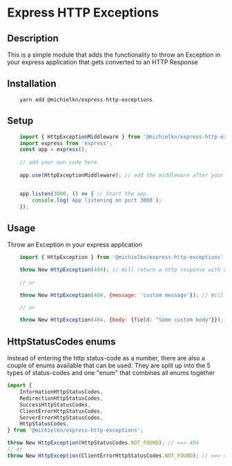 # Express HTTP Exceptions

## Description
This is a simple module that adds the functionality to throw an Exception in your express application that gets
converted to an HTTP Response

## Installation
```shell
    yarn add @michielkn/express-http-exceptions
```

## Setup
```javascript
    import { HttpExceptionMiddleware } from '@michielkn/express-http-exceptions'    // import the express middleware
    import express from 'express';                                                  // import express
    const app = express();
    
    // add your own code here
    
    app.use(HttpExceptionMiddleware); // add the middleware after your custom code


    app.listen(3000, () => { // Start the app
        console.log(`App listening on port 3000`);
    });
```

## Usage
Throw an Exception in your express application
```javascript
    import { HttpException } from '@michielkn/express-http-exceptions' // import the HttpException class

    throw New HttpException(404); // Will return a http response with code 404
    
    // or

    throw New HttpException(404, {message: 'custom message'}); // Will return a 404 with a custom message

    // or

    throw New HttpException(404, {body: {field: "Some custom body"}}); // Will return a 404 with a custom body
```

## HttpStatusCodes enums
Instead of entering the http status-code as a number, there are also a couple of enums available that can be used.
They are split up into the 5 types of status-codes and one "enum" that combines all enums together
```javascript
import {
    InformationHttpStatusCodes,
    RedirectionHttpStatusCodes,
    SuccessHttpStatusCodes,
    ClientErrorHttpStatusCodes,
    ServerErrorHttpStatusCodes,
    HttpStatusCodes,
} from '@michielkn/express-http-exceptions';

throw New HttpException(HttpStatusCodes.NOT_FOUND); // ==> 404
// or
throw New HttpException(ClientErrorHttpStatusCodes.NOT_FOUND); // ==> 404
```